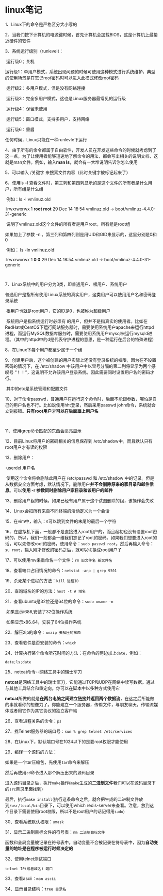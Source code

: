 # linux笔记

1、Linux下的命令是严格区分大小写的



2、当我们按下计算机的电源键时候，首先计算机会加载BIOS，这是计算机上最接近硬件的软件



3、系统运行级别（runlevel）：

​	运行级0；关机

​	运行级1：单用户模式，系统出现问题的时候可使用这种模式进行系统维护，典型的使用场景是在忘记root密码时可以进入此模式修改root密码

​	运行级2：多用户模式，但是没有网络连接

​	运行级3：完全多用户模式，这也是Linux服务器最常见的运行级

​	运行级4：保留未使用

​	运行级5：窗口模式，支持多用户，支持网络

​	运行级6：重启

任何时候，Linux只能在一种runlevle下运行



4、由于所有的命令都属于自由软件，开发人员在开发这些命令的时候就考虑到了这一点，为了让使用者能够迅速地了解命令的用法，都会写出相关的说明文档，这就是man文件。例如，输入**man  ls**，就会有一大堆说明告诉你怎么使用



5、可以输入  /关键字  来搜索文件内容（此时关键字被标记起来了）



6、使用ls  -l  查看文件时，第三列和第四列显示的是这个文件的所有者是什么用户，所有组是什么组

​	例如：ls  -l  vmlinuz.old

​	lrwxrwxrwx 1 **root root** 29 Dec 14 18:54 vmlinuz.old -> boot/vmlinuz-4.4.0-31-generic

​	说明了vmlinuz.old这个文件的所有者是用户root，所有组是root组

如果加上了参数  -n  ，第三列和第四列则是用UID和GID来显示的，这里分别是0和0

​	例如： ls -ln vmlinuz.old

​	lrwxrwxrwx 1 **0 0** 29 Dec 14 18:54 vmlinuz.old -> boot/vmlinuz-4.4.0-31-generic

​	

7、Linux系统中的用户分为3类，即普通用户、根用户、系统用户

​	普通用户是指所有使用Linux系统的真实用户，这类用户可以使用用户名和密码登录系统

​	根用户也就是root用户，它的ID是0，也被称为超级用户

​	系统用户是指系统运行时必须有 的用户，但并不是指真实的使用者。比如在RedHat或CentOS下运行网站服务器时，需要使用系统用户apache来运行httpd进程，而运行MySQL数据库服务时，需要使用系统用户mysql来运行mysqld进程。（其中的httpd中的d是代表守护进程的意思，是一种运行在后台的特殊进程）



8、在Linux下每个用户都至少属于一个组



9、创建用户后，这个被创建的用户实际上还没有登录系统的权限，因为在不设置密码的情况下，在 /etc/shadow 中该用户中以冒号分隔的第二列将显示为两个感叹号 “！！”，这说明不允许该用户登录系统。因此需要同时设置用户名的密码才行。

​	其中的etc是系统管理和配置文件



10、对于命令passwd，普通用户在运行这个命令时，后面不能跟参数，哪怕是自己的用户名也不行。比如说使用hht登录，然后采用passwd  john命令，系统就会立刻报错。**只有root用户才可以在后面跟上用户名**

​	

11、使用grep命令匹配的东西会高亮显示



12、目前Linux将用户的密码相关的信息保存到  /etc/shadow中，而且默认只有root用户才有读的权限



13、删除用户：

​	userdel  用户名

​	使用这个命令将会删除此用户在  /etc/passwd  和  /etc/shadow  中的记录。但是从数据安全方面考虑，默认情况下，删除用户**并不会删除原来的家目录和邮件信息**。可以**使用  -r  参数同时删除用户家目录和该用户的邮件**



13、删除用户组的时候，如果已经有用户属于这个试图删除的组，该操作会失败



14、Linux会把所有来自不同终端的活动定义为一个会话



15、在vim中，输入：`G`可以跳到文件的末尾的最后一个字符



16、在虚拟机下面，一般都不是直接进入root用户的，而且起初也没有设置root密码的，所以，我们一般都会一维我们忘记了root的密码。如果我们想要进入root的话，可以先修改root的密码，使用命令：`sudo passwd root`，然后再输入命令：`su root`，输入刚才修改的密码之后，就可以切换成root用户了



17、可以使用mv来重命名一个文件：`rm 旧文件名 新文件名`

18、查看端口占用情况的命令：`netstat -anp | grep 9501`

19、杀死某个进程的方法：`kill 进程ID`

20、查询域名的IP的方法：`host -t A 域名`

21、查看ubuntu是32位还是64位的命令：`sudo uname –m`

​	如果显示i686,安装了32位操作系统

​	如果显示x86_64，安装了64位操作系统

22、解压zip的命令：`unzip 要解压的东西`

23、查看软件是否安装的命令：`which`

24、计算执行某个命令所花时间的方法：在命令的两边加上`date`，例如：

```
date;ls;date
```

25、netcat命令--网络工具中的瑞士军刀

​	**netcat**是网络工具中的瑞士军刀，它能通过TCP和UDP在网络中读写数据。通过与其他工具结合和重定向，你可以在脚本中以多种方式使用它

​	**netcat**所做的就是**在两台电脑之间建立链接并返回两个数据流**，在这之后所能做的事就看你的想像力了。你能建立一个服务器，传输文件，与朋友聊天，传输流媒体或者用它作为其它协议的独立客户端

26、查看进程关系的命令：`ps`

27、找Telnet服务器的端口号：`sun % grep telnet /etc/services`

28、在Linux下，默认端口号在1024以下的是要root权限才能使用

29、编译一个源码的方法：

如果是一个tar压缩包，先使用`tar`命令来解压

然后再使用`cd`命令进入那个解压出来的源码目录

进入源码目录之后，执行`make`操作(`make`生成的**二进制文件**我们可以在源码目录下的`src`目录里面找到)

最后，执行`make install`(执行这条命令之后，就会把生成的二进制文件放到`/usr/local/bin`目录下，可以使用which redis-server来查看。注意，放到这个目录下需要使用root权限，所以不是root用户的话记得用`sudo`)

30、查看系统默认权限：`umask`

31、显示二进制目标文件的符号表：`nm 二进制目标文件`

函数和全局变量被记录在符号表中，自动变量不会被记录在符号表中，因为**自动变量的地址是在程序被运行时候决定的**

32、使用telnet测试端口

```shell
telnet IP(或者域名) 端口
```

33、查看ascii：`man ascii`

34、显示目录结构：`tree 目录名`





